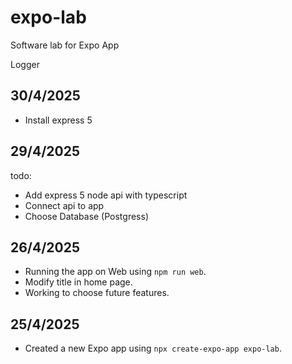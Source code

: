 # expo-lab
Software lab for Expo App

Logger
## 30/4/2025
- Install express 5 

## 29/4/2025
todo:
- Add express 5 node api with typescript
- Connect api to app
- Choose Database (Postgress)
  

## 26/4/2025
- Running the app on Web using `npm run web`.
- Modify title in home page. 
- Working to choose future features. 
  
## 25/4/2025
- Created a new Expo app using `npx create-expo-app expo-lab`.
